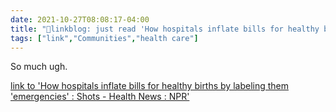 ```yaml
---
date: 2021-10-27T08:08:17-04:00
title: "🔗linkblog: just read 'How hospitals inflate bills for healthy births by labeling them 'emergencies' : Shots - Health News : NPR'"
tags: ["link","Communities","health care"]
---
```

So much ugh.
 
[link to 'How hospitals inflate bills for healthy births by labeling them 'emergencies' : Shots - Health News : NPR'](https://www.npr.org/sections/health-shots/2021/10/27/1049138668/childbirth-how-hospitals-inflate-bills)
